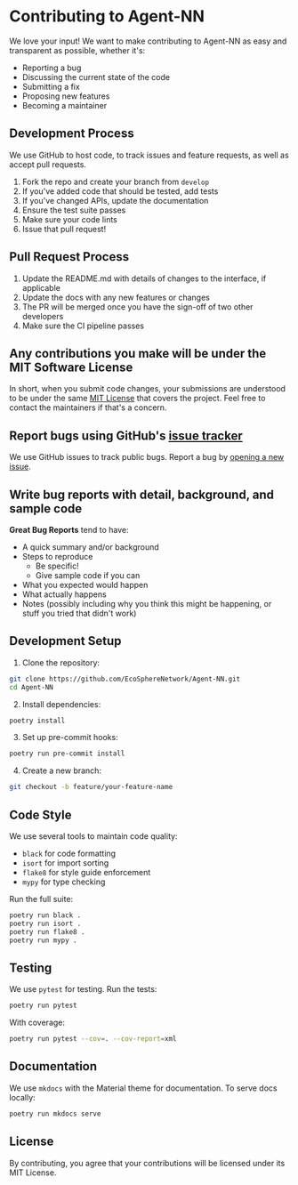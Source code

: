 # Contributing to Agent-NN

We love your input! We want to make contributing to Agent-NN as easy and transparent as possible, whether it's:

- Reporting a bug
- Discussing the current state of the code
- Submitting a fix
- Proposing new features
- Becoming a maintainer

## Development Process

We use GitHub to host code, to track issues and feature requests, as well as accept pull requests.

1. Fork the repo and create your branch from `develop`
2. If you've added code that should be tested, add tests
3. If you've changed APIs, update the documentation
4. Ensure the test suite passes
5. Make sure your code lints
6. Issue that pull request!

## Pull Request Process

1. Update the README.md with details of changes to the interface, if applicable
2. Update the docs with any new features or changes
3. The PR will be merged once you have the sign-off of two other developers
4. Make sure the CI pipeline passes

## Any contributions you make will be under the MIT Software License

In short, when you submit code changes, your submissions are understood to be under the same [MIT License](http://choosealicense.com/licenses/mit/) that covers the project. Feel free to contact the maintainers if that's a concern.

## Report bugs using GitHub's [issue tracker](https://github.com/EcoSphereNetwork/Agent-NN/issues)

We use GitHub issues to track public bugs. Report a bug by [opening a new issue](https://github.com/EcoSphereNetwork/Agent-NN/issues/new).

## Write bug reports with detail, background, and sample code

**Great Bug Reports** tend to have:

- A quick summary and/or background
- Steps to reproduce
  - Be specific!
  - Give sample code if you can
- What you expected would happen
- What actually happens
- Notes (possibly including why you think this might be happening, or stuff you tried that didn't work)

## Development Setup

1. Clone the repository:
```bash
git clone https://github.com/EcoSphereNetwork/Agent-NN.git
cd Agent-NN
```

2. Install dependencies:
```bash
poetry install
```

3. Set up pre-commit hooks:
```bash
poetry run pre-commit install
```

4. Create a new branch:
```bash
git checkout -b feature/your-feature-name
```

## Code Style

We use several tools to maintain code quality:

- `black` for code formatting
- `isort` for import sorting
- `flake8` for style guide enforcement
- `mypy` for type checking

Run the full suite:
```bash
poetry run black .
poetry run isort .
poetry run flake8 .
poetry run mypy .
```

## Testing

We use `pytest` for testing. Run the tests:
```bash
poetry run pytest
```

With coverage:
```bash
poetry run pytest --cov=. --cov-report=xml
```

## Documentation

We use `mkdocs` with the Material theme for documentation. To serve docs locally:
```bash
poetry run mkdocs serve
```

## License

By contributing, you agree that your contributions will be licensed under its MIT License.
